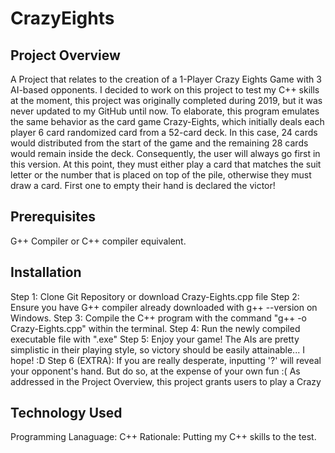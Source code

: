 # CrazyEights

## Project Overview
A Project that relates to the creation of a 1-Player Crazy Eights Game with 3 AI-based opponents. I decided to work on this project to test my C++ skills at the moment, this project was originally completed during 2019, but it was never updated to my GitHub until
now. To elaborate, this program emulates the same behavior as the card game Crazy-Eights, which initially deals each player 6 card randomized card from a 52-card deck. In this case, 24 cards would distributed from the start of the game and the remaining 28 cards would remain inside the deck. Consequently, the user will always go first in this version. At this point, they must either play a card that matches the suit letter or the number that is placed on top of the pile, otherwise they must draw a card. First one to empty their hand is declared the victor!


## Prerequisites
G++ Compiler or C++ compiler equivalent.

## Installation
Step 1: Clone Git Repository or download Crazy-Eights.cpp file
Step 2: Ensure you have G++ compiler already downloaded with g++ --version on Windows.
Step 3: Compile the C++ program with the command "g++ -o <nickname> Crazy-Eights.cpp" within the terminal.
Step 4: Run the newly compiled executable file with "<nickname>.exe"
Step 5: Enjoy your game! The AIs are pretty simplistic in their playing style, so victory should be easily attainable... I hope! :D
Step 6 (EXTRA): If you are really desperate, inputting '?' will reveal your opponent's hand. But do so, at the expense of your own fun :(
As addressed in the Project Overview, this project grants users to play a Crazy

## Technology Used
  Programming Lanaguage: C++
  Rationale: Putting my C++ skills to the test.
  
  
